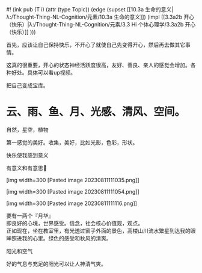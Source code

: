 #! (ink pub (T i) (attr (type Topic)) (edge (supset [[10.3a 生命的意义|λ:/Thought-Thing-NL-Cognition/元素/10.3a 生命的意义]]) (impl [[3.3a2b 开心（快乐）|λ:/Thought-Thing-NL-Cognition/元素/3.3 Hi 个体心理学/3.3a2b 开心（快乐）]] )))

首先，应该让自己保持快乐，不开心了就使自己先变得开心，然后再去做其它事情。

这真的很重要，开心的状态神经活跃度很高，友好、善良、亲人的感觉会增加。各种好处。具体可以看up视频。

把自己变成宝库。
# 云、雨、鱼、月、光感、清风、空间。

自然，星空，植物

第一感觉的美好。收集，美好，比如光影，色彩，形状。

快乐使我感到意义

有意义和有意思🙂

[img width=300 [Pasted image 20230811111035.png]]


[img width=300 [Pasted image 20230811111054.png]]

[img width=300 [Pasted image 20230811111116.png]]

要有一两个『月华』  
即良好的心境，世界感受。信念，社会核心价值观，观点。  
正如现在，坐在教室里，有光透过窗子外面的景色，高楼山川流水繁星到达我的眼眸照进我的心里。绿色的感受和秋风的清爽。

阳光和空气

好的气息与充足的阳光可以让人神清气爽。